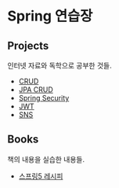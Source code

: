 # Spring 연습장

## Projects

인터넷 자료와 독학으로 공부한 것들.

-   [CRUD](https://github.com/HanHyunsoo/springStorage/tree/main/Projects/CRUD)
-   [JPA CRUD](https://github.com/HanHyunsoo/springStorage/tree/main/Projects/JPA)
-   [Spring Security](https://github.com/HanHyunsoo/springStorage/tree/main/Projects/Security)
-   [JWT](https://github.com/HanHyunsoo/springStorage/tree/main/Projects/JWT)
-   [SNS](https://github.com/HanHyunsoo/springStorage/tree/main/Projects/SNS)

## Books

책의 내용을 실습한 내용들.

-   [스프링5 레시피](https://github.com/HanHyunsoo/springStorage/tree/main/Books/springRecipes)
